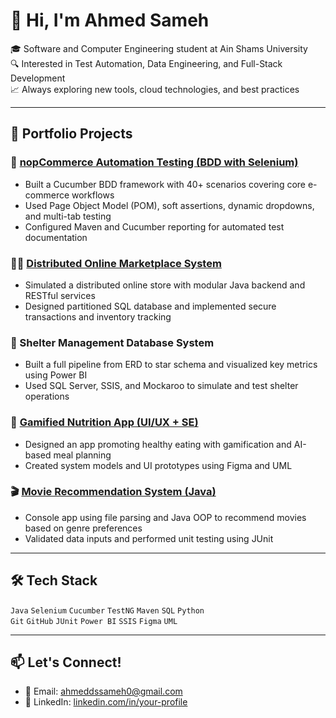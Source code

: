 # 👋 Hi, I'm Ahmed Sameh

🎓 Software and Computer Engineering student at Ain Shams University  
🔍 Interested in Test Automation, Data Engineering, and Full-Stack Development  
📈 Always exploring new tools, cloud technologies, and best practices

---

## 📂 Portfolio Projects

### 🛒 [nopCommerce Automation Testing (BDD with Selenium)](https://github.com/aaahhmdd/demonopcommerce_Automation_testing)
- Built a Cucumber BDD framework with 40+ scenarios covering core e-commerce workflows
- Used Page Object Model (POM), soft assertions, dynamic dropdowns, and multi-tab testing
- Configured Maven and Cucumber reporting for automated test documentation

### 🧑‍🏫 [Distributed Online Marketplace System](https://github.com/aaahhmdd/Online_Market_System)
- Simulated a distributed online store with modular Java backend and RESTful services
- Designed partitioned SQL database and implemented secure transactions and inventory tracking

### 🐾 Shelter Management Database System
- Built a full pipeline from ERD to star schema and visualized key metrics using Power BI
- Used SQL Server, SSIS, and Mockaroo to simulate and test shelter operations

### 🥗 [Gamified Nutrition App (UI/UX + SE)](https://github.com/aaahhmdd/Gamification-of-Nutrition)
- Designed an app promoting healthy eating with gamification and AI-based meal planning
- Created system models and UI prototypes using Figma and UML

### 🎬 [Movie Recommendation System (Java)]()
- Console app using file parsing and Java OOP to recommend movies based on genre preferences
- Validated data inputs and performed unit testing using JUnit

---

## 🛠️ Tech Stack
`Java` `Selenium` `Cucumber` `TestNG` `Maven` `SQL` `Python`  
`Git` `GitHub` `JUnit` `Power BI` `SSIS` `Figma` `UML`

---

## 📫 Let's Connect!
- 📧 Email: ahmeddssameh0@gmail.com  
- 💼 LinkedIn: [linkedin.com/in/your-profile](www.linkedin.com/in/ahmeddssameh0)

